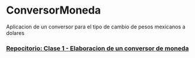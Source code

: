 # ConversorMoneda

Aplicacion de un conversor para el tipo de cambio de pesos mexicanos a dolares


<h3><a href="https://github.com/Yoel-Gasca/ConversorMoneda">Repocitorio: Clase 1 - Elaboracion de un conversor de moneda</a></h3>

